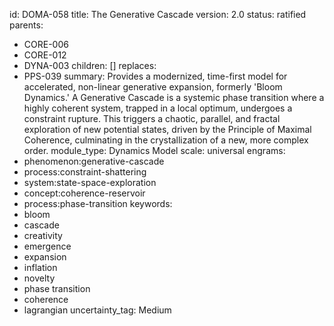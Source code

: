 id: DOMA-058
title: The Generative Cascade
version: 2.0
status: ratified
parents:
- CORE-006
- CORE-012
- DYNA-003
children: []
replaces:
- PPS-039
summary: Provides a modernized, time-first model for accelerated, non-linear generative
  expansion, formerly 'Bloom Dynamics.' A Generative Cascade is a systemic phase transition
  where a highly coherent system, trapped in a local optimum, undergoes a constraint
  rupture. This triggers a chaotic, parallel, and fractal exploration of new potential
  states, driven by the Principle of Maximal Coherence, culminating in the crystallization
  of a new, more complex order.
module_type: Dynamics Model
scale: universal
engrams:
- phenomenon:generative-cascade
- process:constraint-shattering
- system:state-space-exploration
- concept:coherence-reservoir
- process:phase-transition
keywords:
- bloom
- cascade
- creativity
- emergence
- expansion
- inflation
- novelty
- phase transition
- coherence
- lagrangian
uncertainty_tag: Medium